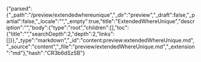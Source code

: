 {"parsed":{"_path":"/preview/extendedwhereunique","_dir":"preview","_draft":false,"_partial":false,"_locale":"","_empty":true,"title":"ExtendedWhereUnique","description":"","body":{"type":"root","children":[],"toc":{"title":"","searchDepth":2,"depth":2,"links":[]}},"_type":"markdown","_id":"content:preview:extendedWhereUnique.md","_source":"content","_file":"preview/extendedWhereUnique.md","_extension":"md"},"hash":"CR3b6dSzSB"}